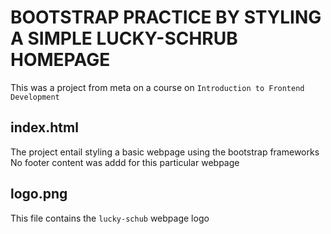 # BOOTSTRAP PRACTICE BY STYLING A SIMPLE LUCKY-SCHRUB HOMEPAGE
This was a project from meta on a course on ```Introduction to Frontend Development```

## index.html
The project entail styling a basic webpage using the bootstrap frameworks
No footer content was addd for this particular webpage

## logo.png
This file contains the ```lucky-schub``` webpage logo